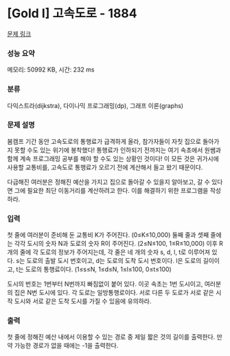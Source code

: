 # [Gold I] 고속도로 - 1884 

[문제 링크](https://www.acmicpc.net/problem/1884) 

### 성능 요약

메모리: 50992 KB, 시간: 232 ms

### 분류

다익스트라(dijkstra), 다이나믹 프로그래밍(dp), 그래프 이론(graphs)

### 문제 설명

<p>봄캠프 기간 동안 고속도로의 통행료가 급격하게 올라, 참가자들이 자칫 집으로 돌아가지 못할 수도 있는 위기에 봉착했다! 통행료가 인하되기 전까지는 여기 속초에서 원쌤과 함께 계속 프로그래밍 공부를 해야 할 수도 있는 상황인 것이다! 이 모든 것은 귀가시에 사용할 교통비를, 고속도로 통행료가 오르기 전에 계산해서 들고 왔기 때문이다.</p>

<p>다급해진 여러분은 정해진 예산을 가지고 집으로 돌아갈 수 있을지 알아보고, 갈 수 있다면 그에 필요한 최단 이동거리를 계산하려고 한다. 이를 해결하기 위한 프로그램을 작성하라.</p>

### 입력 

 <p>첫 줄에 여러분이 준비해 둔 교통비 K가 주어진다. (0≤K≤10,000) 둘째 줄과 셋째 줄에는 각각 도시의 숫자 N과 도로의 숫자 R이 주어진다. (2≤N≤100, 1≤R≤10,000) 이후 R개의 줄에 각 도로의 정보가 주어지는데, 각 줄은 네 개의 숫자 s, d, l, t로 이루어져 있다. s는 도로의 출발 도시 번호이고, d는 도로의 도착 도시 번호이다. l은 도로의 길이이고, t는 도로의 통행료이다. (1≤s≤N, 1≤d≤N, 1≤l≤100, 0≤t≤100)</p>

<p>도시의 번호는 1번부터 N번까지 빠짐없이 붙어 있다. 이곳 속초는 1번 도시이고, 여러분의 집은 N번 도시에 있다. 각 도로는 일방통행로이다. 서로 다른 두 도로가 서로 같은 시작 도시와 서로 같은 도착 도시를 가질 수 있음에 유의하라.</p>

### 출력 

 <p>첫 줄에 정해진 예산 내에서 이용할 수 있는 경로 중 제일 짧은 것의 길이를 출력한다. 만약 가능한 경로가 없을 때에는 -1을 출력한다.</p>


